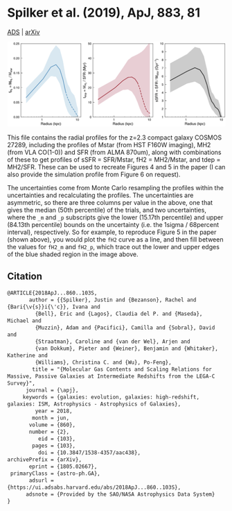 Spilker et al. (2019), ApJ, 883, 81
===================================

[ADS](https://ui.adsabs.harvard.edu/abs/2019ApJ...883...81S/abstract) | [arXiv](https://arxiv.org/abs/1908.02294)

![Inside-out quenching](Fig5_radprofs.png)

This file contains the radial profiles for the z=2.3 compact galaxy COSMOS 27289, including
the profiles of Mstar (from HST F160W imaging), MH2 (from VLA CO(1-0)) and SFR (from ALMA 870um),
along with combinations of these to get profiles of sSFR = SFR/Mstar, fH2 = MH2/Mstar, and tdep = MH2/SFR.
These can be used to recreate Figures 4 and 5 in the paper (I can also provide the simulation profile
from Figure 6 on request).

The uncertainties come from Monte Carlo resampling the profiles within the uncertainties and
recalculating the profiles. The uncertainties are asymmetric, so there are three columns per value
in the above, one that gives the median (50th percentile) of the trials, and two uncertainties, where
the `_m` and `_p` subscripts give the lower (15.17th percentile) and upper (84.13th percentile) 
bounds on the uncertainty (i.e. the 1sigma / 68percent interval), respectively. So for example, 
to reproduce Figure 5 in the paper (shown above), you would plot the `fH2` curve as a line, and 
then fill between the values for `fH2_m` and `fH2_p`, which trace out the lower and
upper edges of the blue shaded region in the image above.


Citation
--------

    @ARTICLE{2018ApJ...860..103S,
           author = {{Spilker}, Justin and {Bezanson}, Rachel and {Bari{\v{s}}i{\'c}}, Ivana and
             {Bell}, Eric and {Lagos}, Claudia del P. and {Maseda}, Michael and
             {Muzzin}, Adam and {Pacifici}, Camilla and {Sobral}, David and
             {Straatman}, Caroline and {van der Wel}, Arjen and
             {van Dokkum}, Pieter and {Weiner}, Benjamin and {Whitaker}, Katherine and
             {Williams}, Christina C. and {Wu}, Po-Feng},
            title = "{Molecular Gas Contents and Scaling Relations for Massive, Passive Galaxies at Intermediate Redshifts from the LEGA-C Survey}",
          journal = {\apj},
         keywords = {galaxies: evolution, galaxies: high-redshift, galaxies: ISM, Astrophysics - Astrophysics of Galaxies},
             year = 2018,
            month = jun,
           volume = {860},
           number = {2},
              eid = {103},
            pages = {103},
              doi = {10.3847/1538-4357/aac438},
    archivePrefix = {arXiv},
           eprint = {1805.02667},
     primaryClass = {astro-ph.GA},
           adsurl = {https://ui.adsabs.harvard.edu/abs/2018ApJ...860..103S},
          adsnote = {Provided by the SAO/NASA Astrophysics Data System}
    }



